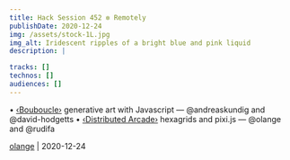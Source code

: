 ```yaml
---
title: Hack Session 452 ✼ Remotely
publishDate: 2020-12-24
img: /assets/stock-1L.jpg
img_alt: Iridescent ripples of a bright blue and pink liquid
description: |

tracks: []
technos: []
audiences: []
---
```


• [‹Bouboucle›](http://bouboucle.com) generative art with Javascript — @andreaskundig and @david-hodgetts 
• [‹Distributed Arcade›](https://github.com/olange/arcade) hexagrids and pixi.js — @olange and @rudifa

[olange](https://github.com/olange) | 2020-12-24


